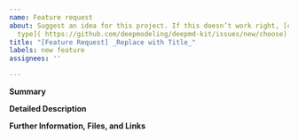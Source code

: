 ```yaml
---
name: Feature request
about: Suggest an idea for this project. If this doesn’t work right, [choose a different
  type]( https://github.com/deepmodeling/deepmd-kit/issues/new/choose)
title: "[Feature Request] _Replace with Title_"
labels: new feature
assignees: ''

---
```


**Summary**

<!--Please provide a brief and concise description of the suggested feature or change-->

**Detailed Description**

<!--Please explain how you would like to see deepmd-kit enhanced, what feature(s) you are looking for, what specific problems this will solve. If possible, provide references to relevant background information like publications or web pages, and whether you are planning to implement the enhancement yourself or would like to participate in the implementation. If applicable add a reference to an existing bug report or issue that this will address.-->

**Further Information, Files, and Links**

<!--Put any additional information here, attach relevant text or image files and URLs to external sites, e.g. relevant publications-->
